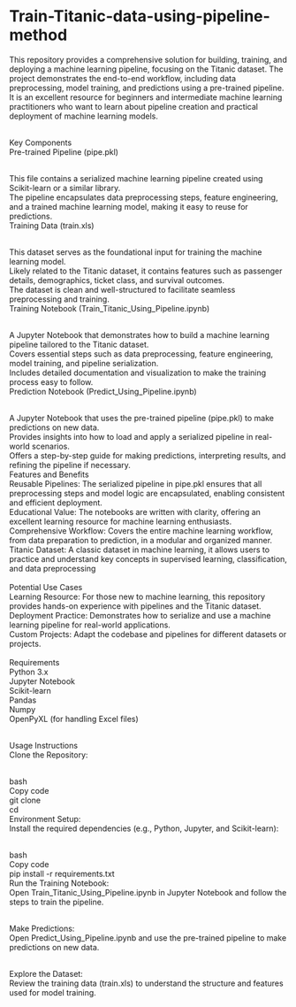 # Train-Titanic-data-using-pipeline-method
This repository provides a comprehensive solution for building, training, and deploying a machine learning pipeline, focusing on the Titanic dataset. The project demonstrates the end-to-end workflow, including data preprocessing, model training, and predictions using a pre-trained pipeline. 
<br>It is an excellent resource for beginners and intermediate machine learning practitioners who want to learn about pipeline creation and practical deployment of machine learning models.

<br>Key Components
<br>Pre-trained Pipeline (pipe.pkl)

<br>This file contains a serialized machine learning pipeline created using Scikit-learn or a similar library.
<br>The pipeline encapsulates data preprocessing steps, feature engineering, and a trained machine learning model, making it easy to reuse for predictions.
<br>Training Data (train.xls)

<br>This dataset serves as the foundational input for training the machine learning model.
<br>Likely related to the Titanic dataset, it contains features such as passenger details, demographics, ticket class, and survival outcomes.
<br>The dataset is clean and well-structured to facilitate seamless preprocessing and training.
<br>Training Notebook (Train_Titanic_Using_Pipeline.ipynb)

<br>A Jupyter Notebook that demonstrates how to build a machine learning pipeline tailored to the Titanic dataset.
<br>Covers essential steps such as data preprocessing, feature engineering, model training, and pipeline serialization.
<br>Includes detailed documentation and visualization to make the training process easy to follow.
<br>Prediction Notebook (Predict_Using_Pipeline.ipynb)

<br>A Jupyter Notebook that uses the pre-trained pipeline (pipe.pkl) to make predictions on new data.
<br>Provides insights into how to load and apply a serialized pipeline in real-world scenarios.
<br>Offers a step-by-step guide for making predictions, interpreting results, and refining the pipeline if necessary.
<br>Features and Benefits
<br>Reusable Pipelines: The serialized pipeline in pipe.pkl ensures that all preprocessing steps and model logic are encapsulated, enabling consistent and efficient deployment.
<br>Educational Value: The notebooks are written with clarity, offering an excellent learning resource for machine learning enthusiasts.
<br>Comprehensive Workflow: Covers the entire machine learning workflow, from data preparation to prediction, in a modular and organized manner.
<br>Titanic Dataset: A classic dataset in machine learning, it allows users to practice and understand key concepts in supervised learning, classification, and data preprocessing
<br>
<br>Potential Use Cases
<br>Learning Resource: For those new to machine learning, this repository provides hands-on experience with pipelines and the Titanic dataset.
<br>Deployment Practice: Demonstrates how to serialize and use a machine learning pipeline for real-world applications.
<br>Custom Projects: Adapt the codebase and pipelines for different datasets or projects.
<br>
<br>Requirements
<br>Python 3.x
<br>Jupyter Notebook
<br>Scikit-learn
<br>Pandas
<br>Numpy
<br>OpenPyXL (for handling Excel files)

<br>Usage Instructions
<br>Clone the Repository:

<br>bash
<br>Copy code
<br>git clone <repository-url>
<br>cd <repository-name>
<br>Environment Setup:
<br>Install the required dependencies (e.g., Python, Jupyter, and Scikit-learn):

<br>bash
<br>Copy code
<br>pip install -r requirements.txt
<br>Run the Training Notebook:
<br>Open Train_Titanic_Using_Pipeline.ipynb in Jupyter Notebook and follow the steps to train the pipeline.

<br>Make Predictions:
<br>Open Predict_Using_Pipeline.ipynb and use the pre-trained pipeline to make predictions on new data.

<br>Explore the Dataset:
<br>Review the training data (train.xls) to understand the structure and features used for model training.

